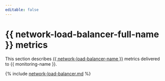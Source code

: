```yaml
---
editable: false
---
```


# {{ network-load-balancer-full-name }} metrics

This section describes [{{ network-load-balancer-name }}](../../network-load-balancer/) metrics delivered to {{ monitoring-name }}.

{% include [network-load-balancer.md](../../_includes/monitoring/metrics-ref/network-load-balancer.md) %}